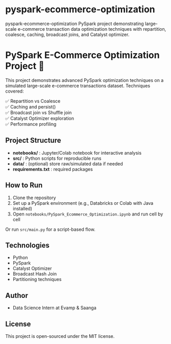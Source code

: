 # pyspark-ecommerce-optimization
pyspark-ecommerce-optimization PySpark project demonstrating large-scale e-commerce transaction data optimization techniques with repartition, coalesce, caching, broadcast joins, and Catalyst optimizer.

# PySpark E-Commerce Optimization Project 🚀

This project demonstrates advanced PySpark optimization techniques on a simulated large-scale e-commerce transactions dataset. Techniques covered:

✅ Repartition vs Coalesce  
✅ Caching and persist()  
✅ Broadcast join vs Shuffle join  
✅ Catalyst Optimizer exploration  
✅ Performance profiling

## Project Structure

- **notebooks/** : Jupyter/Colab notebook for interactive analysis  
- **src/** : Python scripts for reproducible runs  
- **data/** : (optional) store raw/simulated data if needed  
- **requirements.txt** : required packages

## How to Run

1. Clone the repository  
2. Set up a PySpark environment (e.g., Databricks or Colab with Java installed)  
3. Open `notebooks/PySpark_Ecommerce_Optimization.ipynb` and run cell by cell  

Or run `src/main.py` for a script-based flow.

## Technologies

- Python
- PySpark
- Catalyst Optimizer
- Broadcast Hash Join
- Partitioning techniques

## Author

- Data Science Intern at Evamp & Saanga

## License

This project is open-sourced under the MIT license.

